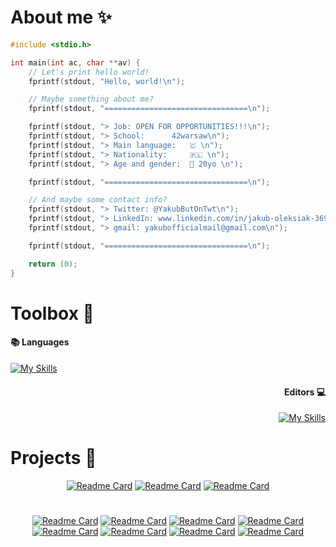 # About me ✨
```c
#include <stdio.h>

int main(int ac, char **av) {
	// Let's print hello world!
	fprintf(stdout, "Hello, world!\n");

	// Maybe something about me?
	fprintf(stdout, "================================\n");

	fprintf(stdout, "> Job: OPEN FOR OPPORTUNITIES!!!\n");
	fprintf(stdout, "> School: 		42warsaw\n");
	fprintf(stdout, "> Main language: 	🇨 \n");
	fprintf(stdout, "> Nationality: 	🇵🇱 \n");
	fprintf(stdout, "> Age and gender:	👦 20yo \n");

	fprintf(stdout, "================================\n");

	// And maybe some contact info?
	fprintf(stdout, "> Twitter: @YakubButOnTwt\n");
	fprintf(stdout, "> LinkedIn: www.linkedin.com/in/jakub-oleksiak-369625329\n");
	fprintf(stdout, "> gmail: yakubofficialmail@gmail.com\n");

	fprintf(stdout, "================================\n");

	return (0);
}
```

# Toolbox 🧰

<div align="left">

#### 📚 Languages
[![My Skills](https://skillicons.dev/icons?i=c,cpp,cs,java,python,bash,html,css,md)](https://skillicons.dev)

</div>
<div align="right">

#### Editors 💻
[![My Skills](https://skillicons.dev/icons?i=vim,neovim,sublime,vscode,vscodium,idea,pycharm)](https://skillicons.dev)

</div>

# Projects 💖

<div align="center">

[![Readme Card](https://github-readme-stats.vercel.app/api/pin/?username=itsYakub&repo=Silk)](https://github.com/itsYakub/Silk)
[![Readme Card](https://github-readme-stats.vercel.app/api/pin/?username=itsYakub&repo=lingwi)](https://github.com/itsYakub/lingwi)
[![Readme Card](https://github-readme-stats.vercel.app/api/pin/?username=itsYakub&repo=Zoomer)](https://github.com/itsYakub/Zoomer)

</div>

#

<div align="center">

[![Readme Card](https://github-readme-stats.vercel.app/api/pin/?username=itsYakub&repo=42_libft)](https://github.com/itsYakub/42_libft)
[![Readme Card](https://github-readme-stats.vercel.app/api/pin/?username=itsYakub&repo=42_ft_printf)](https://github.com/itsYakub/42_ft_printf)
[![Readme Card](https://github-readme-stats.vercel.app/api/pin/?username=itsYakub&repo=42_get_next_line)](https://github.com/itsYakub/42_get_next_line)
[![Readme Card](https://github-readme-stats.vercel.app/api/pin/?username=itsYakub&repo=42_minitalk)](https://github.com/itsYakub/42_minitalk)
[![Readme Card](https://github-readme-stats.vercel.app/api/pin/?username=itsYakub&repo=42_so_long)](https://github.com/itsYakub/42_so_long)
[![Readme Card](https://github-readme-stats.vercel.app/api/pin/?username=itsYakub&repo=42_push_swap)](https://github.com/itsYakub/42_push_swap)
[![Readme Card](https://github-readme-stats.vercel.app/api/pin/?username=itsYakub&repo=42-philosophers)](https://github.com/itsYakub/42-philosophers)
[![Readme Card](https://github-readme-stats.vercel.app/api/pin/?username=itsYakub&repo=42_minishell)](https://github.com/itsYakub/42_minishell)

</div>

